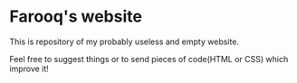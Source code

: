 # Farooq's website

This is repository of my probably useless and empty website.

Feel free to suggest things or to send pieces of code(HTML or CSS) which improve it!
